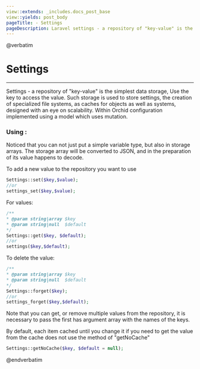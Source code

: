 ```yaml
---
view::extends: _includes.docs_post_base
view::yields: post_body
pageTitle: - Settings
pageDescription: Laravel settings - a repository of "key-value" is the simplest data storage
---
```

@verbatim
# Settings
----------

Settings - a repository of "key-value" is the simplest data storage,
Use the key to access the value. Such storage is used to store settings,
 the creation of specialized file systems, as caches for objects as well as systems,
designed with an eye on scalability. Within Orchid configuration implemented using a model which uses mutation.
### Using :
	

Noticed that you can not just put a simple variable type, but also in storage arrays.
The storage array will be converted to JSON, and in the preparation of its value happens to decode.


To add a new value to the repository you want to use
```php
Settings::set($key,$value);
//or
settings_set($key,$value);
```

For values:
```php
/**
* @param string|array $key
* @param string|null  $default
*/
Settings::get($key, $default);
//or
settings($key,$default);
```

To delete the value:
```php
/**
* @param string|array $key      
* @param string|null  $default
*/
Settings::forget($key);
//or
settings_forget($key,$default);
```


Note that you can get, or remove multiple values ​​from the repository, it is necessary to pass the first has argument array with the names of the keys.



By default, each item cached until you change it if you need to get the value from the cache does not use the method of "getNoCache"
```php
Settings::getNoCache($key, $default = null);
```
@endverbatim
